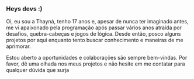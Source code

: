 ### Heys devs :)

Oi, eu sou a Thayná, tenho 17 anos e, apesar de nunca ter imaginado antes, me vi apaixonado pela programação após passar vários anos atraída por desafios, quebra-cabeças e jogos de lógica. Desde então, posco alguns projetos por aqui enquanto tento buscar conhecimento e maneiras de me aprimorar. 

Estou aberto a oportunidades e colaborações são sempre bem-vindas. Por favor, dê uma olhada nos meus projetos e não hesite em me contatar para qualquer dúvida que surja
